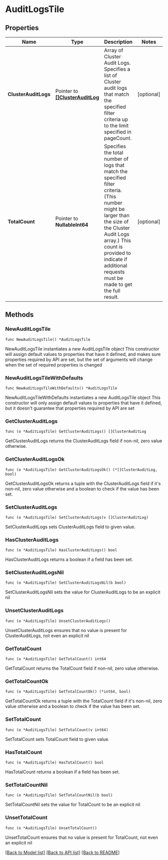 # AuditLogsTile

## Properties

Name | Type | Description | Notes
------------ | ------------- | ------------- | -------------
**ClusterAuditLogs** | Pointer to [**[]ClusterAuditLog**](ClusterAuditLog.md) | Array of Cluster Audit Logs.  Specifies a list of Cluster audit logs that match the specified filter criteria up to the limit specified in pageCount. | [optional] 
**TotalCount** | Pointer to **NullableInt64** | Specifies the total number of logs that match the specified filter criteria. (This number might be larger than the size of the Cluster Audit Logs array.) This count is provided to indicate if additional requests must be made to get the full result. | [optional] 

## Methods

### NewAuditLogsTile

`func NewAuditLogsTile() *AuditLogsTile`

NewAuditLogsTile instantiates a new AuditLogsTile object
This constructor will assign default values to properties that have it defined,
and makes sure properties required by API are set, but the set of arguments
will change when the set of required properties is changed

### NewAuditLogsTileWithDefaults

`func NewAuditLogsTileWithDefaults() *AuditLogsTile`

NewAuditLogsTileWithDefaults instantiates a new AuditLogsTile object
This constructor will only assign default values to properties that have it defined,
but it doesn't guarantee that properties required by API are set

### GetClusterAuditLogs

`func (o *AuditLogsTile) GetClusterAuditLogs() []ClusterAuditLog`

GetClusterAuditLogs returns the ClusterAuditLogs field if non-nil, zero value otherwise.

### GetClusterAuditLogsOk

`func (o *AuditLogsTile) GetClusterAuditLogsOk() (*[]ClusterAuditLog, bool)`

GetClusterAuditLogsOk returns a tuple with the ClusterAuditLogs field if it's non-nil, zero value otherwise
and a boolean to check if the value has been set.

### SetClusterAuditLogs

`func (o *AuditLogsTile) SetClusterAuditLogs(v []ClusterAuditLog)`

SetClusterAuditLogs sets ClusterAuditLogs field to given value.

### HasClusterAuditLogs

`func (o *AuditLogsTile) HasClusterAuditLogs() bool`

HasClusterAuditLogs returns a boolean if a field has been set.

### SetClusterAuditLogsNil

`func (o *AuditLogsTile) SetClusterAuditLogsNil(b bool)`

 SetClusterAuditLogsNil sets the value for ClusterAuditLogs to be an explicit nil

### UnsetClusterAuditLogs
`func (o *AuditLogsTile) UnsetClusterAuditLogs()`

UnsetClusterAuditLogs ensures that no value is present for ClusterAuditLogs, not even an explicit nil
### GetTotalCount

`func (o *AuditLogsTile) GetTotalCount() int64`

GetTotalCount returns the TotalCount field if non-nil, zero value otherwise.

### GetTotalCountOk

`func (o *AuditLogsTile) GetTotalCountOk() (*int64, bool)`

GetTotalCountOk returns a tuple with the TotalCount field if it's non-nil, zero value otherwise
and a boolean to check if the value has been set.

### SetTotalCount

`func (o *AuditLogsTile) SetTotalCount(v int64)`

SetTotalCount sets TotalCount field to given value.

### HasTotalCount

`func (o *AuditLogsTile) HasTotalCount() bool`

HasTotalCount returns a boolean if a field has been set.

### SetTotalCountNil

`func (o *AuditLogsTile) SetTotalCountNil(b bool)`

 SetTotalCountNil sets the value for TotalCount to be an explicit nil

### UnsetTotalCount
`func (o *AuditLogsTile) UnsetTotalCount()`

UnsetTotalCount ensures that no value is present for TotalCount, not even an explicit nil

[[Back to Model list]](../README.md#documentation-for-models) [[Back to API list]](../README.md#documentation-for-api-endpoints) [[Back to README]](../README.md)


